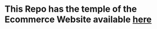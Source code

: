 # This Repo has the temple of the Ecommerce Website available [here](https://github.com/Zaker237/Ecommerce)